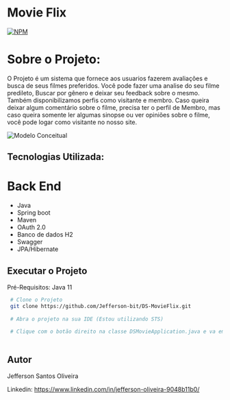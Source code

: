 # Movie Flix
[![NPM](https://img.shields.io/apm/l/react)](https://github.com/Jefferson-bit/DS-MovieFlix/blob/main/LICENSE)

# Sobre o Projeto:

O Projeto é um sistema que fornece aos usuarios fazerem avaliações e busca de seus filmes preferidos. Você pode fazer uma analise do seu filme predileto,
Buscar por gênero e deixar seu feedback sobre o mesmo. Também disponibilizamos perfis como visitante e membro. Caso queira deixar algum comentário
sobre o filme, precisa ter o perfil de Membro, mas caso queira somente ler algumas sinopse ou ver opiniões sobre o filme, você pode logar
como visitante no nosso site. 

![Modelo Conceitual](https://snipboard.io/D2wyB9.jpg)

## Tecnologias Utilizada:

# Back End
   * Java 
   * Spring boot
   * Maven 
   * OAuth 2.0
   * Banco de dados H2
   * Swagger
   * JPA/Hibernate
 
 ## Executar o Projeto
 Pré-Requisitos: Java 11
 ```bash
  # Clone o Projeto
  git clone https://github.com/Jefferson-bit/DS-MovieFlix.git
  
  # Abra o projeto na sua IDE (Estou utilizando STS)
  
  # Clique com o botão direito na classe DSMovieApplication.java e va em Run as Spring Boot App
  
 ```

 ## Autor
 Jefferson Santos Oliveira
 
 Linkedin: https://www.linkedin.com/in/jefferson-oliveira-9048b11b0/
